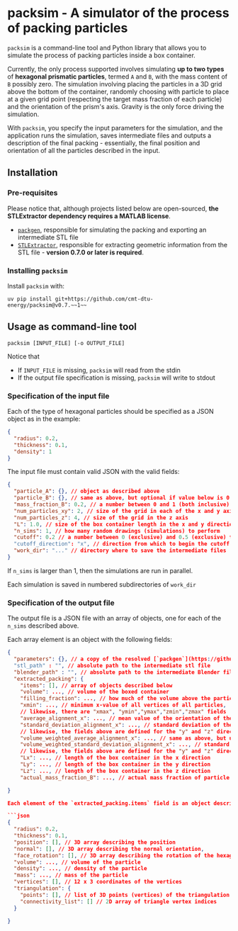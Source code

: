 # packsim - A simulator of the process of packing particles

`packsim` is a command-line tool and Python library that allows you to simulate the process
of packing particles inside a box container.

Currently, the only process supported involves simulating **up to two types** of
**hexagonal prismatic particles**, termed `A` and `B`, with the mass content of `B` possibly zero.
The simulation involving placing the particles in a 3D grid above the bottom of the
container, randomly choosing with particle to place at a given grid point (respecting
the target mass fraction of each particle) and the orientation of the prism's axis.
Gravity is the only force driving the simulation.

With `packsim`, you specify the input parameters for the simulation, and
the application runs the simulation, saves intermediate files and
outputs a description of the final packing - essentially, the final
position and orientation of all the particles described in the input.

## Installation

### Pre-requisites

Please notice that, although projects listed below are open-sourced,
**the STLExtractor dependency requires a MATLAB license**.

- [`packgen`][packgen], responsible for simulating the packing and exporting an intermediate STL file
- [`STLExtractor`][stlextractor], responsible for extracting geometric information from the STL file - **version 0.7.0 or later is required**.

[packgen]: https://github.com/cmt-dtu-energy/packgen
[stlextractor]: https://github.com/cmt-dtu-energy/stlextractor

### Installing `packsim`

Install `packsim` with:

```shell
uv pip install git+https://github.com/cmt-dtu-energy/packsim@v0.7.~~1~~
```

## Usage as command-line tool

```shell
packsim [INPUT_FILE] [-o OUTPUT_FILE] 
```

Notice that

- If `INPUT_FILE` is missing, `packsim` will read from the stdin
- If the output file specification is missing, `packsim` will write to stdout

### Specification of the input file

Each of the type of hexagonal particles should be specified
as a JSON object as in the example:

```json
{
  "radius": 0.2,
  "thickness": 0.1,
  "density": 1
}
```

The input file must contain valid JSON with the valid fields:

```json
{
  "particle_A": {}, // object as described above
  "particle_B": {}, // same as above, but optional if value below is 0
  "mass_fraction_B": 0.2, // a number between 0 and 1 (both inclusive)
  "num_particles_xy": 2, // size of the grid in each of the x and y axis
  "num_particles_z": 4, // size of the grid in the z axis
  "L": 1.0, // size of the box container length in the x and y directions
  "n_sims": 1, // how many random drawings (simulations) to perform
  "cutoff": 0.2 // a number between 0 (exclusive) and 0.5 (exclusive) that indicates how much a margin to cut from the ends of the container
  "cutoff_direction": "x", // direction from which to begin the cutoff process
  "work_dir": "..." // directory where to save the intermediate files
}
```

If `n_sims` is larger than 1, then the simulations are run in parallel.

Each simulation is saved in numbered subdirectories of `work_dir`

### Specification of the output file

The output file is a JSON file with an array of objects, one for each of the
`n_sims` described above.

Each array element is an object with the following fields:

```json
{
  "parameters": {}, // a copy of the resolved [`packgen`](https://github.com/cmt-dtu-energy/packgen/blob/main/examples/parameters.json) input file
  "stl_path" : "", // absolute path to the intermediate stl file
  "blender_path" : "", // absolute path to the intermediate Blender file (useful for producing renderings)
  "extracted_packing": {
    "items": [], // array of objects described below
    "volume": ..., // volume of the boxed container
    "filling_fraction": ..., // how much of the volume above the particles occupy
    "xmin": ..., // minimum x-value of all vertices of all particles,
    // likewise, there are "xmax", "ymin","ymax","zmin","zmax" fields
    "average_alignment_x": ..., // mean value of the orientation of the particles with respect for the "x" axis
    "standard_deviation_alignment_x": ..., // standard deviation of the statistic described above
    // likewise, the fields above are defined for the "y" and "z" direction
    "volume_weighted_average_alignment_x": ..., // same as above, but using each particle's volume as weigth and normalizing with the box volume
    "volume_weighted_standard_deviation_alignment_x": ..., // standard deviation of the statistic described above
    // likewise, the fields above are defined for the "y" and "z" direction
    "Lx": ..., // length of the box container in the x direction
    "Ly": ..., // length of the box container in the y direction
    "Lz": ..., // length of the box container in the z direction
    "actual_mass_fraction_B": ..., // actual mass fraction of particle B in the packing, after considering the cutoff

}

Each element of the `extracted_packing.items` field is an object describing the final state of each particle:

```json
{
  "radius": 0.2,
  "thickness": 0.1,
  "position": [], // 3D array describing the position
  "normal": [], // 3D array describing the normal orientation,
  "face_rotation": [], // 3D array describing the rotation of the hexagonal face, orthogonal to the "normal" vector
  "volume": ..., // volume of the particle
  "density": ..., // density of the particle
  "mass": ..., // mass of the particle
  "vertices": [], // 12 x 3 coordinates of the vertices
  "triangulation": {
    "points": [], // list of 3D points (vertices) of the triangulation
    "connectivity_list": [] // 2D array of triangle vertex indices
  }

}
```
